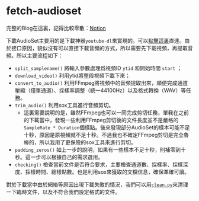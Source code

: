 # fetch-audioset

完整的Blog在這裏，記得比較零散：[Notion](https://er1yaaruma.notion.site/AudioSet-550ee3f0765340369568b221dcc2e733)

下載AudioSet主要用的是下載神器`youtube-dl`來實現的。可以[點擊這裏](https://github.com/km4sh/fetch-audioset/blob/development/scripts/download_audioset.py)直達。由於接口原因，貌似沒有可以直接下載音頻的方式，所以需要先下載視頻，再提取音頻。所以主要流程如下：

- `split_samplename()` 將輸入參數處理爲視頻ID `ytid` 和開始時間 `start` ；
- `download_video()` 利用ytid將整段視頻下載下來；
- `convert_to_audio()` 利用FFmpeg將視頻中的音頻提取出來，順便完成通道壓縮（僅單通道）、採樣率調整（統一44100Hz）以及格式轉換（WAV）等任務。
- `trim_audio()` 利用sox工具進行音頻剪切。
    - 這裏需要說明的是，雖然FFmpeg也可以一同完成剪切任務，單我在之前的下載當中，發現一些利用FFmpeg剪切後的文件長度並不是嚴格的`SampleRate * Duration`個樣點。後來發現部分AudioSet的樣本可能不足十秒，原因是原視頻就不足十秒。不過我也不確定FFmpeg剪切是完全魯棒的，所以我用了更保險的sox工具來進行剪切。
- `padding_zeros()` 如上一步的說明，如果有一些樣本不足十秒，則補零到十秒。這一步可以根據自己的需求選用。
- `checking()` 檢查當前文件是否符合要求，主要檢查通道數、採樣率、採樣深度、採樣時間、總樣點數。也是利用sox來獲取的文檔信息，確保準確可讀。

對於下載當中由於網絡等原因出現下載失敗的情況，我們可以用[`clean.py`](https://github.com/km4sh/fetch-audioset/blob/development/scripts/clean.py)來清理一下臨時文件，以及不符合我們設定格式的文件。
